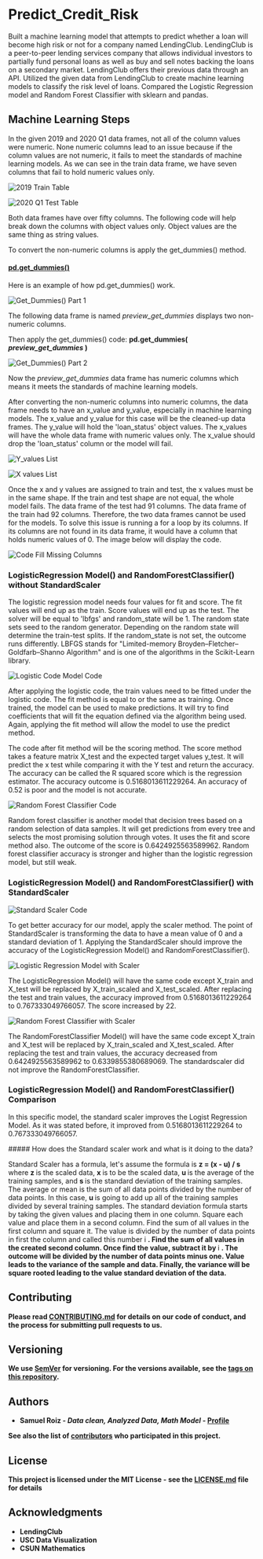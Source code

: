 # Predict_Credit_Risk
<p>
Built a machine learning model that attempts to predict whether a loan will become high risk or not for a company named LendingClub. LendingClub is a peer-to-peer lending services company that allows individual investors to partially fund personal loans as well as buy and sell notes backing the loans on a secondary market. LendingClub offers their previous data through an API. Utilized the given data from LendingClub to create machine learning models to classify the risk level of loans. Compared the Logistic Regression model and Random Forest Classifier with sklearn and pandas. 
</p>





## Machine Learning Steps

<p>
In the given 2019 and 2020 Q1 data frames, not all of the column values were numeric. None numeric columns lead to an issue because if the column values are not numeric,  it fails to meet the standards of machine learning models. As we can see in the train data frame, we have seven columns that fail to hold numeric values only. 
</p>

![2019 Train Table](https://github.com/samuelroiz/Predict_Credit_Risk/blob/main/Images/train_df_aka_2019.png)

![2020 Q1 Test Table](https://github.com/samuelroiz/Predict_Credit_Risk/blob/main/Images/test_df_aka_2020_q1.png)

<p>
Both data frames have over fifty columns. The following code will help break down the columns with object values only. Object values are the same thing as string values. 
</p>

<p>
To convert the non-numeric columns is apply the get_dummies() method.
</p>

#### <u> pd.get_dummies() </u>

<p>
Here is an example of how pd.get_dummies() work.
</p> 

![Get_Dummies() Part 1](https://github.com/samuelroiz/Predict_Credit_Risk/blob/main/Images/example_get_dummies_part_1.png) <p> The following data frame is named <i> preview_get_dummies </i> displays two non-numeric columns. </p>

<p>
  Then apply the get_dummies() code: <b> pd.get_dummies(<i> preview_get_dummies </i>) </b>
</p>

![Get_Dummies() Part 2](https://github.com/samuelroiz/Predict_Credit_Risk/blob/main/Images/example_get_dummies_part_2.png)

<p>
Now the <i> preview_get_dummies </i> data frame has numeric columns which means it meets the standards of machine learning models.
</p>

<p>
After converting the non-numeric columns into numeric columns, the data frame needs to have an x_value and y_value, especially in machine learning models. The x_value and y_value for this case will be the cleaned-up data frames. The y_value will hold the 'loan_status' object values. The x_values will have the whole data frame with numeric values only. The x_value should drop the 'loan_status' column or the model will fail. 
</p>

![Y_values List](https://github.com/samuelroiz/Predict_Credit_Risk/blob/main/Images/y_values_list.png)

![X values List](https://github.com/samuelroiz/Predict_Credit_Risk/blob/main/Images/x_values_list.png)

<p>
Once the x and y values are assigned to train and test, the x values must be in the same shape. If the train and test shape are not equal, the whole model fails. The data frame of the test had 91 columns. The data frame of the train had 92 columns. Therefore, the two data frames cannot be used for the models. To solve this issue is running a for a loop by its columns. If its columns are not found in its data frame,  it would have a column that holds numeric values of 0. The image below will display the code. 
</p>

![Code Fill Missing Columns](https://github.com/samuelroiz/Predict_Credit_Risk/blob/main/Images/code_to_fill_missing_columns.png)

### LogisticRegression Model() and RandomForestClassifier() without StandardScaler


<p>
The logistic regression model needs four values for fit and score. The fit values will end up as the train. Score values will end up as the test. The solver will be equal to 'lbfgs' and random_state will be 1. The random state sets seed to the random generator. Depending on the random state will determine the train-test splits. If the random_state is not set, the outcome runs differently. LBFGS stands for "Limited-memory Broyden–Fletcher–Goldfarb–Shanno Algorithm" and is one of the algorithms in the Scikit-Learn library. 
</p>

![Logistic Code Model Code](https://github.com/samuelroiz/Predict_Credit_Risk/blob/main/Images/logitic_regression_model_code.png) 

<p>
After applying the logistic code, the train values need to be fitted under the logistic code. The fit method is equal to or the same as training. Once trained, the model can be used to make predictions. It will try to find coefficients that will fit the equation defined via the algorithm being used. Again, applying the fit method will allow the model to use the predict method. 
</p>

<p>
The code after fit method will be the scoring method. The score method takes a feature matrix X_test and the expected target values y_test. It will predict the x test while comparing it with the Y test and return the accuracy. The accuracy can be called the R squared score which is the regression estimator. The accuracy outcome is 0.5168013611229264. An accuracy of 0.52 is poor and the model is not accurate. 
</p>

![Random Forest Classifier Code](https://github.com/samuelroiz/Predict_Credit_Risk/blob/main/Images/random_forest_classifier_code.png)

<p>
Random forest classifier is another model that decision trees based on a random selection of data samples. It will get predictions from every tree and selects the most promising solution through votes. It uses the fit and score method also. The outcome of the score is 0.6424925563589962. Random forest classifier accuracy is stronger and higher than the logistic regression model, but still weak. 
</p>

### LogisticRegression Model() and RandomForestClassifier() with StandardScaler

![Standard Scaler Code](https://github.com/samuelroiz/Predict_Credit_Risk/blob/main/Images/standard_scaler_code.png)

<p>
To get better accuracy for our model, apply the scaler method. The point of StandardScaler is transforming the data to have a mean value of 0 and a standard deviation of 1. Applying the StandardScaler should improve the accuracy of the LogisticRegression Model() and RandomForestClassifier().
</p>

![Logistic Regression Model with Scaler](https://github.com/samuelroiz/Predict_Credit_Risk/blob/main/Images/logitic_regression_model_code_with_scaler.png)

<p>
The LogisticRegression Model() will have the same code except X_train and X_test will be replaced by X_train_scaled and X_test_scaled. After replacing the test and train values, the accuracy improved from 0.5168013611229264 to 0.767333049766057. The score increased by 22. 
</p>

![Random Forest Classifier with Scaler](https://github.com/samuelroiz/Predict_Credit_Risk/blob/main/Images/random_forest_classifier_code_with_scaler.png) 

<p>
The RandomForestClassifier Model() will have the same code except X_train and X_test will be replaced by X_train_scaled and X_test_scaled. After replacing the test and train values, the accuracy decreased from 0.6424925563589962 to 0.6339855380689069. The standardscaler did not improve the RandomForestClassifier. 
</p>

### LogisticRegression Model() and RandomForestClassifier() Comparison

<p>
  In this specific model, the standard scaler improves the Logist Regression Model. As it was stated before, it improved from 0.5168013611229264 to 0.767333049766057.
</p>

  <p>
    ##### How does the Standard scaler work and what is it doing to the data? </p> <p> Standard Scaler has a formula, let's assume the formula is <b> z = (x - u) / s </b> where <b> z </b> is the scaled data, <b> x </b> is to be the scaled data, <b> u </b> is the average of the training samples, and <b> s </b> is the standard deviation of the training samples. The average or mean is the sum of all data points divided by the number of data points. In this case, <b> u </b> is going to add up all of the training samples divided by several training samples. The standard deviation formula starts by taking the given values and placing them in one column. Square each value and place them in a second column. Find the sum of all values in the first column and square it. The value is divided by the number of data points in first the column and called this number </b> i <b>. Find the sum of all values in the created second column. Once find the value, subtract it by </b> i <b>. The outcome will be divided by the number of data points minus one. Value leads to the <b> variance </b> of the sample and data. Finally, the variance will be square rooted leading to the value standard deviation of the data. 
</p>

## Contributing

Please read [CONTRIBUTING.md](https://gist.github.com/samuelroiz/1af49ec9eea365bc845ba04c5071a976) for details on our code of conduct, and the process for submitting pull requests to us.

## Versioning

We use [SemVer](http://semver.org/) for versioning. For the versions available, see the [tags on this repository](https://github.com/your/project/tags). 

## Authors

* **Samuel Roiz** - *Data clean, Analyzed Data, Math Model* - [Profile](https://github.com/samuelroiz)

See also the list of [contributors](https://github.com/samuelroiz) who participated in this project.

## License

This project is licensed under the MIT License - see the [LICENSE.md](https://gist.github.com/samuelroiz/1af49ec9eea365bc845ba04c5071a976) file for details

## Acknowledgments

* LendingClub 
* USC Data Visualization
* CSUN Mathematics

